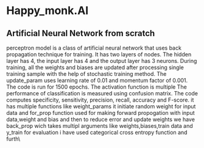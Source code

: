 # Happy_monk.AI
## Artificial Neural Network from scratch
perceptron model is a class of artificial neural network that uses back propagation technique for training.
It has two layers of nodes. The hidden layer has 4, the input layer has 4 and the output layer has 3 neurons.
During training, all the weights and biases are updated after processing single training sample with the help
of stochastic training method. The update_param uses learning rate of 0.01 and momentum factor of 0.001. 
The code is run for 1500 epochs. The activation function is multiple The performance of classification is measured using confusion matrix. 
The code computes specificity, sensitivity, precision, recall, accuracy and F-score. it has multiple functions like weight_params it 
initiate random weight for input data and for_prop function used for making forward propogation with input data,weight and bias and then to 
reduce error and update weights we have back_prop wich takes multipl arguments like weights,biases,train data and y_train
for evaluation i have used categorical cross entropy function and furth\
